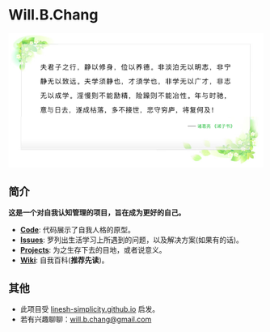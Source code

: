 # Will.B.Chang
![motto](images/JieZiShu.png)

## 简介
**这是一个对自我认知管理的项目，旨在成为更好的自己。**
- [**Code**](https://will-b-chang.github.io/Will.B.Chang): 代码展示了自我人格的原型。
- [**Issues**](https://github.com/will-b-chang/Will.B.Chang/issues): 罗列出生活学习上所遇到的问题，以及解决方案(如果有的话)。
- [**Projects**](https://github.com/will-b-chang/Will.B.Chang/projects): 为之生存下去的目地，或者说意义。
- [**Wiki**](https://github.com/will-b-chang/Will.B.Chang/wiki): 自我百科(**推荐先读**)。

## 其他
- 此项目受 [linesh-simplicity.github.io](https://github.com/linesh-simplicity/linesh-simplicity.github.io) 启发。
- 若有兴趣聊聊：[will.b.chang@gmail.com](mailto:will.b.chang@gmail.com)